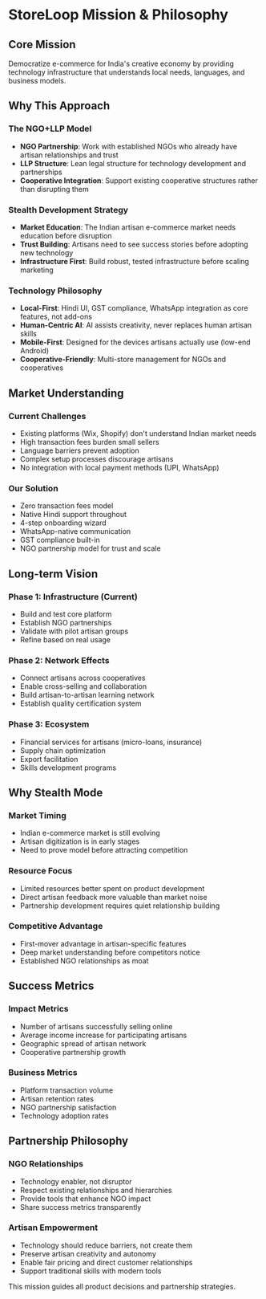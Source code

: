 # StoreLoop Mission & Philosophy

## Core Mission
Democratize e-commerce for India's creative economy by providing technology infrastructure that understands local needs, languages, and business models.

## Why This Approach

### The NGO+LLP Model
- **NGO Partnership**: Work with established NGOs who already have artisan relationships and trust
- **LLP Structure**: Lean legal structure for technology development and partnerships
- **Cooperative Integration**: Support existing cooperative structures rather than disrupting them

### Stealth Development Strategy
- **Market Education**: The Indian artisan e-commerce market needs education before disruption
- **Trust Building**: Artisans need to see success stories before adopting new technology
- **Infrastructure First**: Build robust, tested infrastructure before scaling marketing

### Technology Philosophy
- **Local-First**: Hindi UI, GST compliance, WhatsApp integration as core features, not add-ons
- **Human-Centric AI**: AI assists creativity, never replaces human artisan skills
- **Mobile-First**: Designed for the devices artisans actually use (low-end Android)
- **Cooperative-Friendly**: Multi-store management for NGOs and cooperatives

## Market Understanding

### Current Challenges
- Existing platforms (Wix, Shopify) don't understand Indian market needs
- High transaction fees burden small sellers
- Language barriers prevent adoption
- Complex setup processes discourage artisans
- No integration with local payment methods (UPI, WhatsApp)

### Our Solution
- Zero transaction fees model
- Native Hindi support throughout
- 4-step onboarding wizard
- WhatsApp-native communication
- GST compliance built-in
- NGO partnership model for trust and scale

## Long-term Vision

### Phase 1: Infrastructure (Current)
- Build and test core platform
- Establish NGO partnerships
- Validate with pilot artisan groups
- Refine based on real usage

### Phase 2: Network Effects
- Connect artisans across cooperatives
- Enable cross-selling and collaboration
- Build artisan-to-artisan learning network
- Establish quality certification system

### Phase 3: Ecosystem
- Financial services for artisans (micro-loans, insurance)
- Supply chain optimization
- Export facilitation
- Skills development programs

## Why Stealth Mode

### Market Timing
- Indian e-commerce market is still evolving
- Artisan digitization is in early stages
- Need to prove model before attracting competition

### Resource Focus
- Limited resources better spent on product development
- Direct artisan feedback more valuable than market noise
- Partnership development requires quiet relationship building

### Competitive Advantage
- First-mover advantage in artisan-specific features
- Deep market understanding before competitors notice
- Established NGO relationships as moat

## Success Metrics

### Impact Metrics
- Number of artisans successfully selling online
- Average income increase for participating artisans
- Geographic spread of artisan network
- Cooperative partnership growth

### Business Metrics
- Platform transaction volume
- Artisan retention rates
- NGO partnership satisfaction
- Technology adoption rates

## Partnership Philosophy

### NGO Relationships
- Technology enabler, not disruptor
- Respect existing relationships and hierarchies
- Provide tools that enhance NGO impact
- Share success metrics transparently

### Artisan Empowerment
- Technology should reduce barriers, not create them
- Preserve artisan creativity and autonomy
- Enable fair pricing and direct customer relationships
- Support traditional skills with modern tools

This mission guides all product decisions and partnership strategies.